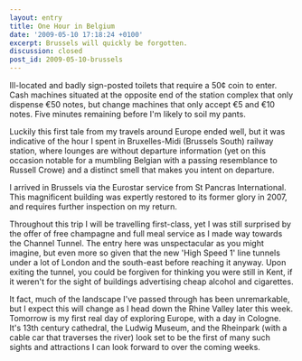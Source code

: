 ```yaml
---
layout: entry
title: One Hour in Belgium
date: '2009-05-10 17:18:24 +0100'
excerpt: Brussels will quickly be forgotten.
discussion: closed
post_id: 2009-05-10-brussels
---
```

Ill-located and badly sign-posted toilets that require a 50&#162; coin to enter. Cash machines situated at the opposite end of the station complex that only dispense &#8364;50 notes, but change machines that only accept &#8364;5 and &#8364;10 notes. Five minutes remaining before I'm likely to soil my pants.

Luckily this first tale from my travels around Europe ended well, but it was indicative of the hour I spent in Bruxelles-Midi (Brussels South) railway station, where lounges are without departure information (yet on this occasion notable for a mumbling Belgian with a passing resemblance to Russell Crowe) and a distinct smell that makes you intent on departure.

I arrived in Brussels via the Eurostar service from St Pancras International. This magnificent building was expertly restored to its former glory in 2007, and requires further inspection on my return.

Throughout this trip I will be travelling first-class, yet I was still surprised by the offer of free champagne and full meal service as I made way towards the Channel Tunnel. The entry here was unspectacular as you might imagine, but even more so given that the new 'High Speed 1' line tunnels under a lot of London and the south-east before reaching it anyway. Upon exiting the tunnel, you could be forgiven for thinking you were still in Kent, if it weren't for the sight of buildings advertising cheap alcohol and cigarettes.

It fact, much of the landscape I've passed through has been unremarkable, but I expect this will change as I head down the Rhine Valley later this week. Tomorrow is my first real day of exploring Europe, with a day in Cologne. It's 13th century cathedral, the Ludwig Museum, and the Rheinpark (with a cable car that traverses the river) look set to be the first of many such sights and attractions I can look forward to over the coming weeks.